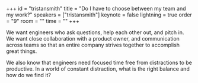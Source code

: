 ﻿+++
id = "tristansmith"
title = "Do I have to choose between my team and my work?"
speakers = ["tristansmith"]
keynote = false
lightning = true
order = "9"
room = ""
time = ""
+++

We want engineers who ask questions, help each other out, and pitch in.  We want close collaboration with a product owner, and communication across teams so that an entire company strives together to accomplish great things. 

We also know that engineers need focused time free from distractions to be productive. In a world of constant distraction, what is the right balance and how do we find it?